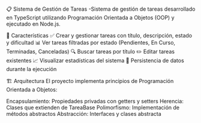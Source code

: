 📋 Sistema de Gestión de Tareas
-Sistema de gestión de tareas desarrollado en TypeScript utilizando Programación Orientada a Objetos (OOP) y ejecutado en Node.js.

🎯 Características
✅ Crear y gestionar tareas con título, descripción, estado y dificultad
📊 Ver tareas filtradas por estado (Pendientes, En Curso, Terminadas, Canceladas)
🔍 Buscar tareas por título
✏️ Editar tareas existentes
📈 Visualizar estadísticas del sistema
💾 Persistencia de datos durante la ejecución

🏗️ Arquitectura
El proyecto implementa principios de Programación Orientada a Objetos:

Encapsulamiento: Propiedades privadas con getters y setters
Herencia: Clases que extienden de TareaBase
Polimorfismo: Implementación de métodos abstractos
Abstracción: Interfaces y clases abstracta
